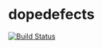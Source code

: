 # dopedefects

[![Build Status](https://travis-ci.org/travis-ci/travis-web.svg?branch=master)](https://travis-ci.org/travis-ci/travis-web)

